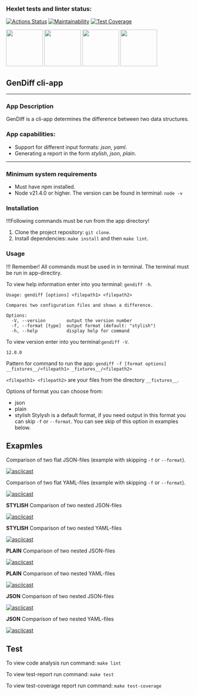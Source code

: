 ### Hexlet tests and linter status:
[![Actions Status](https://github.com/miley777/frontend-project-46/actions/workflows/hexlet-check.yml/badge.svg)](https://github.com/miley777/frontend-project-46/actions)
[![Maintainability](https://api.codeclimate.com/v1/badges/d7637bca31bb1a0d79ae/maintainability)](https://codeclimate.com/github/miley777/frontend-project-46/maintainability)
[![Test Coverage](https://api.codeclimate.com/v1/badges/d7637bca31bb1a0d79ae/test_coverage)](https://codeclimate.com/github/miley777/frontend-project-46/test_coverage)


<img src="https://github.com/user-attachments/assets/1095fdc9-f5df-4ec8-868a-521db943adca" width="100" height="100">
<img src="https://github.com/user-attachments/assets/d1b337e4-feea-4cad-ae8e-58946ba94aff" width="100" height="100">
<img src="https://github.com/user-attachments/assets/24362f9b-bf73-4ac6-bef2-a85657e3c085" width="100" height="100">
<img src="https://github.com/user-attachments/assets/d61aeca8-d9a3-4ea0-9f64-f8b4d5530eeb" width="100" height="100">

## GenDiff cli-app

---

### App Description 

 GenDiff is a cli-app determines the difference between two data structures.

### App capabilities:
- Support for different input formats: *json*, *yaml*.
- Generating a report in the form *stylish*, *json*, *plain*.

---

### Minimum system requirements

- Must have npm installed.
- Node v21.4.0 or higher. The version can be found in terminal: `node -v`

### Installation
!!!Following commands must be run from the app directory!

1. Clone the project repository: `git clone`.
2. Install dependencies: `make install` and then `make lint`.

### Usage

!!! Remember! All commands must be used in in terminal. The terminal must be run in app-directiry.

To view help information enter into you terminal: `gendiff -h`.

```
Usage: gendiff [options] <filepath1> <filepath2>

Compares two configuration files and shows a difference.

Options:
  -V, --version        output the version number
  -f, --format [type]  output format (default: "stylish")
  -h, --help           display help for command
```
To view version enter into you terminal:`gendiff -V`.
```
12.0.0
```
Pattern for command to run the app: 
`gendiff -f [format options] __fixtures__/<filepath1> _fixtures__/<filepath2>`

`<filepath1> <filepath2>` are your files from the directory `__fixtures__`.

Options of format you can choose from:
- json
- plain
- stylish
Stylysh is a default format, if you need output in this format you can skip `-f` or `--format`. You can see skip of this option in examples below.

## Exapmles
Comparison of two flat JSON-files (example with skipping `-f` or `--format`).

[![asciicast](https://asciinema.org/a/5nIgrvD83nQenFbpzTXZmKPR2.svg)](https://asciinema.org/a/5nIgrvD83nQenFbpzTXZmKPR2)

Comparison of two flat YAML-files (example with skipping `-f` or `--format`).

[![asciicast](https://asciinema.org/a/iQwADRzOs8ORayITE4my1rya9.svg)](https://asciinema.org/a/iQwADRzOs8ORayITE4my1rya9)

**STYLISH** Comparison of two nested JSON-files

[![asciicast](https://asciinema.org/a/FojiDrWOAVzwQ651J9ZVGgHRd.svg)](https://asciinema.org/a/FojiDrWOAVzwQ651J9ZVGgHRd)

**STYLISH** Comparison of two nested YAML-files

[![asciicast](https://asciinema.org/a/EoXNCS8RsYASbMxSiFae5leOz.svg)](https://asciinema.org/a/EoXNCS8RsYASbMxSiFae5leOz)

**PLAIN** Comparison of two nested JSON-files

[![asciicast](https://asciinema.org/a/4QimxPBpNOtCxgglS1GvOp4Wb.svg)](https://asciinema.org/a/4QimxPBpNOtCxgglS1GvOp4Wb)

**PLAIN** Comparison of two nested YAML-files

[![asciicast](https://asciinema.org/a/yDhtI6U37LJeoAqMhgG8boiFB.svg)](https://asciinema.org/a/yDhtI6U37LJeoAqMhgG8boiFB)

**JSON** Comparison of two nested JSON-files

[![asciicast](https://asciinema.org/a/iG5nYwwsT8DRNcPddc5UTegjO.svg)](https://asciinema.org/a/iG5nYwwsT8DRNcPddc5UTegjO)

**JSON** Comparison of two nested YAML-files

[![asciicast](https://asciinema.org/a/5qPX3djPeySOiiV5oEkJj7HLM.svg)](https://asciinema.org/a/5qPX3djPeySOiiV5oEkJj7HLM)

## Test

To view code analysis run command: `make lint`

To view test-report run command: `make test`

To view test-coverage report run command: `make test-coverage`
